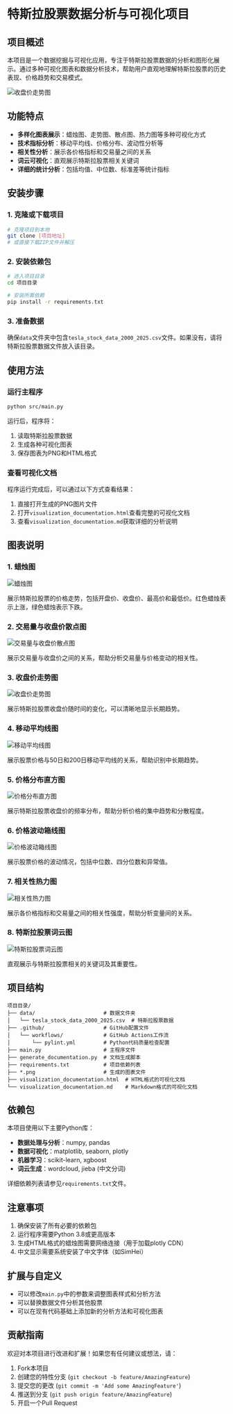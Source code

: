 # 特斯拉股票数据分析与可视化项目

## 项目概述

本项目是一个数据挖掘与可视化应用，专注于特斯拉股票数据的分析和图形化展示。通过多种可视化图表和数据分析技术，帮助用户直观地理解特斯拉股票的历史表现、价格趋势和交易模式。

![收盘价走势图](images/close_price_trend.png)

## 功能特点

- **多样化图表展示**：蜡烛图、走势图、散点图、热力图等多种可视化方式
- **技术指标分析**：移动平均线、价格分布、波动性分析等
- **相关性分析**：展示各价格指标和交易量之间的关系
- **词云可视化**：直观展示特斯拉股票相关关键词
- **详细的统计分析**：包括均值、中位数、标准差等统计指标

## 安装步骤

### 1. 克隆或下载项目

```bash
# 克隆项目到本地
git clone [项目地址]
# 或直接下载ZIP文件并解压
```

### 2. 安装依赖包

```bash
# 进入项目目录
cd 项目目录

# 安装所需依赖
pip install -r requirements.txt
```

### 3. 准备数据

确保`data`文件夹中包含`tesla_stock_data_2000_2025.csv`文件。如果没有，请将特斯拉股票数据文件放入该目录。

## 使用方法

### 运行主程序

```bash
python src/main.py
```

运行后，程序将：
1. 读取特斯拉股票数据
2. 生成各种可视化图表
3. 保存图表为PNG和HTML格式

### 查看可视化文档

程序运行完成后，可以通过以下方式查看结果：

1. 直接打开生成的PNG图片文件
2. 打开`visualization_documentation.html`查看完整的可视化文档
3. 查看`visualization_documentation.md`获取详细的分析说明

## 图表说明

### 1. 蜡烛图

![蜡烛图](candlestick_chart.png)

展示特斯拉股票的价格走势，包括开盘价、收盘价、最高价和最低价。红色蜡烛表示上涨，绿色蜡烛表示下跌。

### 2. 交易量与收盘价散点图

![交易量与收盘价散点图](volume_vs_close.png)

展示交易量与收盘价之间的关系，帮助分析交易量与价格变动的相关性。

### 3. 收盘价走势图

![收盘价走势图](images/close_price_trend.png)

展示特斯拉股票收盘价随时间的变化，可以清晰地显示长期趋势。

### 4. 移动平均线图

![移动平均线图](moving_averages.png)

展示股票价格与50日和200日移动平均线的关系，帮助识别中长期趋势。

### 5. 价格分布直方图

![价格分布直方图](price_distribution.png)

展示特斯拉股票收盘价的频率分布，帮助分析价格的集中趋势和分散程度。

### 6. 价格波动箱线图

![价格波动箱线图](price_volatility.png)

展示股票价格的波动情况，包括中位数、四分位数和异常值。

### 7. 相关性热力图

![相关性热力图](correlation_heatmap.png)

展示各价格指标和交易量之间的相关性强度，帮助分析变量间的关系。

### 8. 特斯拉股票词云图

![特斯拉股票词云图](tesla_wordcloud.png)

直观展示与特斯拉股票相关的关键词及其重要性。

## 项目结构

```
项目目录/
├── data/                      # 数据文件夹
│   └── tesla_stock_data_2000_2025.csv  # 特斯拉股票数据
├── .github/                   # GitHub配置文件
│   └── workflows/             # GitHub Actions工作流
│       └── pylint.yml         # Python代码质量检查配置
├── main.py                    # 主程序文件
├── generate_documentation.py  # 文档生成脚本
├── requirements.txt           # 项目依赖列表
├── *.png                      # 生成的图表文件
├── visualization_documentation.html  # HTML格式的可视化文档
└── visualization_documentation.md    # Markdown格式的可视化文档
```

## 依赖包

本项目使用以下主要Python库：

- **数据处理与分析**：numpy, pandas
- **数据可视化**：matplotlib, seaborn, plotly
- **机器学习**：scikit-learn, xgboost
- **词云生成**：wordcloud, jieba (中文分词)

详细依赖列表请参见`requirements.txt`文件。

## 注意事项

1. 确保安装了所有必要的依赖包
2. 运行程序需要Python 3.8或更高版本
3. 生成HTML格式的蜡烛图需要网络连接（用于加载plotly CDN）
4. 中文显示需要系统安装了中文字体（如SimHei）

## 扩展与自定义

- 可以修改`main.py`中的参数来调整图表样式和分析方法
- 可以替换数据文件分析其他股票
- 可以在现有代码基础上添加新的分析方法和可视化图表

## 贡献指南

欢迎对本项目进行改进和扩展！如果您有任何建议或想法，请：

1. Fork本项目
2. 创建您的特性分支 (`git checkout -b feature/AmazingFeature`)
3. 提交您的更改 (`git commit -m 'Add some AmazingFeature'`)
4. 推送到分支 (`git push origin feature/AmazingFeature`)
5. 开启一个Pull Request